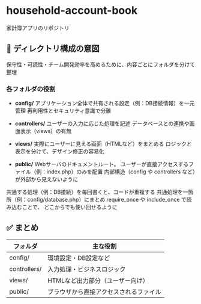 # household-account-book
家計簿アプリのリポジトリ

## 📁 ディレクトリ構成の意図
保守性・可読性・チーム開発効率を高めるために、内容ごとにフォルダを分けて整理

### 各フォルダの役割
* **config/**
  アプリケーション全体で共有される設定（例：DB接続情報）を一元管理
  再利用性とセキュリティ意識で分離

* **controllers/**
  ユーザーの入力に応じた処理を記述
  データベースとの連携や画面表示（views）の有無

* **views/**
  実際にユーザーに見える画面（HTMLなど）をまとめる
  ロジックと表示を分けて、デザイン修正の容易化

* **public/**
  Webサーバのドキュメントルート。
  ユーザーが直接アクセスするファイル（例：index.php）のみを配置
  内部構造（config や controllers など）が外部から見えないように


共通する処理（例：DB接続）を毎回書くと、コードが重複する
共通処理を一箇所（例：config/database.php）にまとめ
require_once や include_once で読み込むことで、
どこからでも使い回せるように

## ✅ まとめ

| フォルダ　    | 主な役割                      
|--------------|----------------------------- 
| config/      | 環境設定・DB設定など        
| controllers/ | 入力処理・ビジネスロジック
| views/       | HTMLなど出力部分（ユーザー向け）  
| public/      | ブラウザから直接アクセスされるファイル
